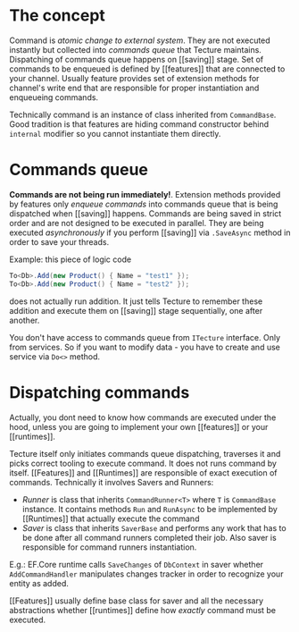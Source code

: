 # The concept

Command is *atomic change to external system*. They are not executed instantly but collected into *commands queue* that Tecture maintains. Dispatching of commands queue happens on [[saving]] stage. Set of commands to be enqueued is defined by [[features]] that are connected to your channel. Usually feature provides set of extension methods for channel's write end that are responsible for proper instantiation and enqueueing commands. 

Technically command is an instance of class inherited from `CommandBase`. Good tradition is that features are hiding command constructor behind `internal` modifier so you cannot instantiate them directly. 

# Commands queue

**Commands are not being run immediately!**. Extension methods provided by features only *enqueue commands* into commands queue that is being dispatched when [[saving]] happens. Commands are being saved in strict order and are not designed to be executed in parallel. They are being executed *asynchronously* if you perform [[saving]] via `.SaveAsync` method in order to save your threads. 

Example: this piece of logic code
```csharp
To<Db>.Add(new Product() { Name = "test1" });
To<Db>.Add(new Product() { Name = "test2" });
```

does not actually run addition. It just tells Tecture to remember these addition and execute them on [[saving]] stage sequentially, one after another.

You don't have access to commands queue from `ITecture` interface. Only from services. So if you want to modify data - you have to create and use service via `Do<>` method.

# Dispatching commands

Actually, you dont need to know how commands are executed under the hood, unless you are going to implement your own [[features]] or your [[runtimes]].

Tecture itself only initiates commands queue dispatching, traverses it and picks correct tooling to execute command. It does not runs command by itself. [[Features]] and [[Runtimes]] are responsible of exact execution of commands. Technically it involves Savers and Runners:

- *Runner* is class that inherits `CommandRunner<T>` where `T` is `CommandBase` instance. It contains methods `Run` and `RunAsync` to be implemented by [[Runtimes]] that actually execute the command
- *Saver* is class that inherits `SaverBase` and performs any work that has to be done after all command runners completed their job. Also saver is responsible for command runners instantiation.

E.g.: EF.Core runtime calls `SaveChanges` of `DbContext` in saver whether `AddCommandHandler` manipulates changes tracker in order to recognize your entity as added.

[[Features]] usually define base class for saver and all the necessary abstractions whether [[runtimes]] define how *exactly* command must be executed.